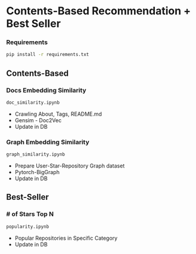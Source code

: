 # Contents-Based Recommendation + Best Seller  
### Requirements
```bash
pip install -r requirements.txt
```
## Contents-Based
### Docs Embedding Similarity
```bash
doc_similarity.ipynb
```
- Crawling About, Tags, README.md  
- Gensim - Doc2Vec
- Update in DB
### Graph Embedding Similarity
```bash
graph_similarity.ipynb
```
- Prepare User-Star-Repository Graph dataset
- Pytorch-BigGraph
- Update in DB

## Best-Seller
### # of Stars Top N
```bash
popularity.ipynb
```
- Popular Repositories in Specific Category
- Update in DB
